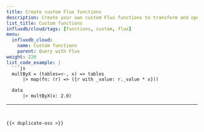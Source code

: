 ```yaml
---
title: Create custom Flux functions
description: Create your own custom Flux functions to transform and operate on data.
list_title: Custom functions
influxdb/cloud/tags: [functions, custom, flux]
menu:
  influxdb_cloud:
    name: Custom functions
    parent: Query with Flux
weight: 220
list_code_example: |
  ```js
  multByX = (tables=<-, x) => tables
      |> map(fn: (r) => ({r with _value: r._value * x}))

  data
      |> multByX(x: 2.0)
  ```
---
```


{{< duplicate-oss >}}